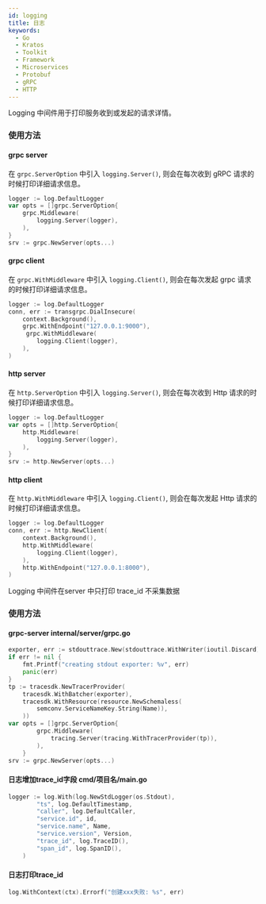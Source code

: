 ```yaml
---
id: logging
title: 日志
keywords:
  - Go
  - Kratos
  - Toolkit
  - Framework
  - Microservices
  - Protobuf
  - gRPC
  - HTTP
---
```


Logging 中间件用于打印服务收到或发起的请求详情。

### 使用方法

#### grpc server
在 `grpc.ServerOption` 中引入 `logging.Server()`, 则会在每次收到 gRPC 请求的时候打印详细请求信息。

```go
logger := log.DefaultLogger
var opts = []grpc.ServerOption{
	grpc.Middleware(
		logging.Server(logger),
	),
}
srv := grpc.NewServer(opts...)
```

#### grpc client

在 `grpc.WithMiddleware` 中引入 `logging.Client()`, 则会在每次发起 grpc 请求的时候打印详细请求信息。

```go
logger := log.DefaultLogger
conn, err := transgrpc.DialInsecure(
	context.Background(),
	grpc.WithEndpoint("127.0.0.1:9000"),
	 grpc.WithMiddleware(
		logging.Client(logger),
	),
)
```
#### http server

在 `http.ServerOption` 中引入 `logging.Server()`, 则会在每次收到 Http 请求的时候打印详细请求信息。

```go
logger := log.DefaultLogger
var opts = []http.ServerOption{
	http.Middleware(
		logging.Server(logger),
	),
}
srv := http.NewServer(opts...)
```

#### http client

在 `http.WithMiddleware` 中引入 `logging.Client()`, 则会在每次发起 Http 请求的时候打印详细请求信息。

```go
logger := log.DefaultLogger
conn, err := http.NewClient(
	context.Background(),
	http.WithMiddleware(
		logging.Client(logger),
	),
	http.WithEndpoint("127.0.0.1:8000"),
)
```

Logging 中间件在server 中只打印 trace_id 不采集数据
### 使用方法

####  grpc-server internal/server/grpc.go
```go
exporter, err := stdouttrace.New(stdouttrace.WithWriter(ioutil.Discard))
if err != nil {
	fmt.Printf("creating stdout exporter: %v", err)
	panic(err)
}
tp := tracesdk.NewTracerProvider(
	tracesdk.WithBatcher(exporter),
	tracesdk.WithResource(resource.NewSchemaless(
		semconv.ServiceNameKey.String(Name)),
	))
var opts = []grpc.ServerOption{
		grpc.Middleware(
			tracing.Server(tracing.WithTracerProvider(tp)),
		),
	}
srv := grpc.NewServer(opts...)
```
#### 日志增加trace_id字段  cmd/项目名/main.go
```go
logger := log.With(log.NewStdLogger(os.Stdout),
		"ts", log.DefaultTimestamp,
		"caller", log.DefaultCaller,
		"service.id", id,
		"service.name", Name,
		"service.version", Version,
		"trace_id", log.TraceID(),
		"span_id", log.SpanID(),
	)
```
#### 日志打印trace_id
```go
log.WithContext(ctx).Errorf("创建xxx失败: %s", err)
```




